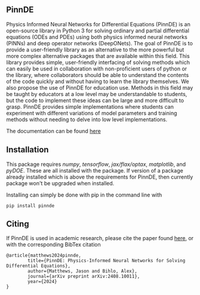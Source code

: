 PinnDE
--------

Physics Informed Neural Networks for Differential Equations (PinnDE) is an open-source library
in Python 3 for solving ordinary and partial differential equations (ODEs and PDEs) using both
physics informed neural networks (PINNs) and deep operator networks (DeepONets). The goal of PinnDE is to
provide a user-friendly library as an alternative to the more powerful but more complex alternative packages
that are available within this field. This library provides simple, user-friendly interfacing of solving methods which can easily be used in collaboration with 
non-proficient users of python or the library, where collaborators should be able to understand the contents of
the code quickly and without having to learn the library themselves. We also propose the use of PinnDE for education use.
Methods in this field may be taught by educators at a low level may be understandable to students, but the code to implement
these ideas can be large and more difficult to grasp. PinnDE provides simple implementations where students can experiment with different
variations of model parameters and training methods without needing to delve into low level implementations.

The documentation can be found [here](https://pinnde.readthedocs.io/en/latest/)

Installation
----------
This package requires *numpy*, *tensorflow*, *jax/flax/optax*, *matplotlib*, and *pyDOE*. These 
are all installed with the package. If version of a package already installed which is above the requirements
for PinnDE, then currently package won't be upgraded when installed. 

Installing can simply be done with pip in the command line with

    pip install pinnde

Citing
-------
If PinnDE is used in academic research, please cite the paper found [here](https://arxiv.org/abs/2408.10011), 
or with the corresponding BibTex citation

    @article{matthews2024pinnde,
            title={PinnDE: Physics-Informed Neural Networks for Solving Differential Equations},
            author={Matthews, Jason and Bihlo, Alex},
            journal={arXiv preprint arXiv:2408.10011},
            year={2024}
    }

